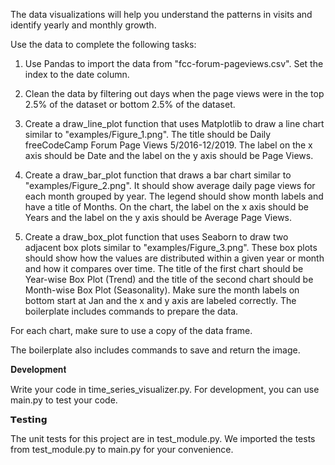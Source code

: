 The data visualizations will help you understand the patterns in visits and identify yearly and monthly growth.

Use the data to complete the following tasks:

1. Use Pandas to import the data from "fcc-forum-pageviews.csv". Set the index to the date column.

2. Clean the data by filtering out days when the page views were in the top 2.5% of the dataset or bottom 2.5% of the dataset.

3. Create a draw_line_plot function that uses Matplotlib to draw a line chart similar to "examples/Figure_1.png". The title should be Daily freeCodeCamp Forum Page Views 5/2016-12/2019. The label on the x axis should be Date and the label on the y axis should be Page Views.

4. Create a draw_bar_plot function that draws a bar chart similar to "examples/Figure_2.png". It should show average daily page views for each month grouped by year. The legend should show month labels and have a title of Months. On the chart, the label on the x axis should be Years and the label on the y axis should be Average Page Views.

5. Create a draw_box_plot function that uses Seaborn to draw two adjacent box plots similar to "examples/Figure_3.png". These box plots should show how the values are distributed within a given year or month and how it compares over time. The title of the first chart should be Year-wise Box Plot (Trend) and the title of the second chart should be Month-wise Box Plot (Seasonality). Make sure the month labels on bottom start at Jan and the x and y axis are labeled correctly. The boilerplate includes commands to prepare the data.

For each chart, make sure to use a copy of the data frame.

The boilerplate also includes commands to save and return the image.

𝐃𝐞𝐯𝐞𝐥𝐨𝐩𝐦𝐞𝐧𝐭

Write your code in time_series_visualizer.py. For development, you can use main.py to test your code.

𝗧𝗲𝘀𝘁𝗶𝗻𝗴

The unit tests for this project are in test_module.py. We imported the tests from test_module.py to main.py for your convenience.

